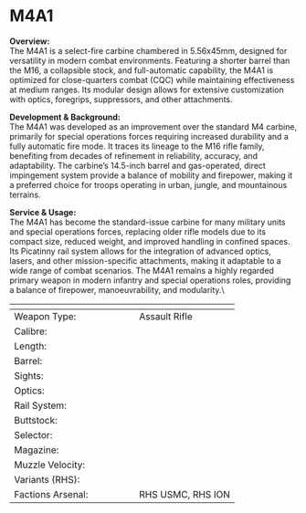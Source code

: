 # M4A1

**Overview:**\
The M4A1 is a select-fire carbine chambered in 5.56x45mm, designed for versatility in modern combat environments. Featuring a shorter barrel than the M16, a collapsible stock, and full-automatic capability, the M4A1 is optimized for close-quarters combat (CQC) while maintaining effectiveness at medium ranges. Its modular design allows for extensive customization with optics, foregrips, suppressors, and other attachments.

**Development & Background:**\
The M4A1 was developed as an improvement over the standard M4 carbine, primarily for special operations forces requiring increased durability and a fully automatic fire mode. It traces its lineage to the M16 rifle family, benefiting from decades of refinement in reliability, accuracy, and adaptability. The carbine’s 14.5-inch barrel and gas-operated, direct impingement system provide a balance of mobility and firepower, making it a preferred choice for troops operating in urban, jungle, and mountainous terrains.

**Service & Usage:**\
The M4A1 has become the standard-issue carbine for many military units and special operations forces, replacing older rifle models due to its compact size, reduced weight, and improved handling in confined spaces. Its Picatinny rail system allows for the integration of advanced optics, lasers, and other mission-specific attachments, making it adaptable to a wide range of combat scenarios. The M4A1 remains a highly regarded primary weapon in modern infantry and special operations roles, providing a balance of firepower, manoeuvrability, and modularity.\




<table><thead><tr><th width="203"></th><th></th></tr></thead><tbody><tr><td>Weapon Type:</td><td>Assault Rifle</td></tr><tr><td>Calibre:</td><td></td></tr><tr><td>Length:</td><td></td></tr><tr><td>Barrel:</td><td></td></tr><tr><td>Sights:</td><td></td></tr><tr><td>Optics:</td><td></td></tr><tr><td>Rail System:</td><td></td></tr><tr><td>Buttstock:</td><td></td></tr><tr><td>Selector:</td><td></td></tr><tr><td>Magazine:</td><td></td></tr><tr><td>Muzzle Velocity:</td><td></td></tr><tr><td>Variants (RHS):</td><td></td></tr><tr><td>Factions Arsenal:</td><td>RHS USMC, RHS ION</td></tr></tbody></table>

